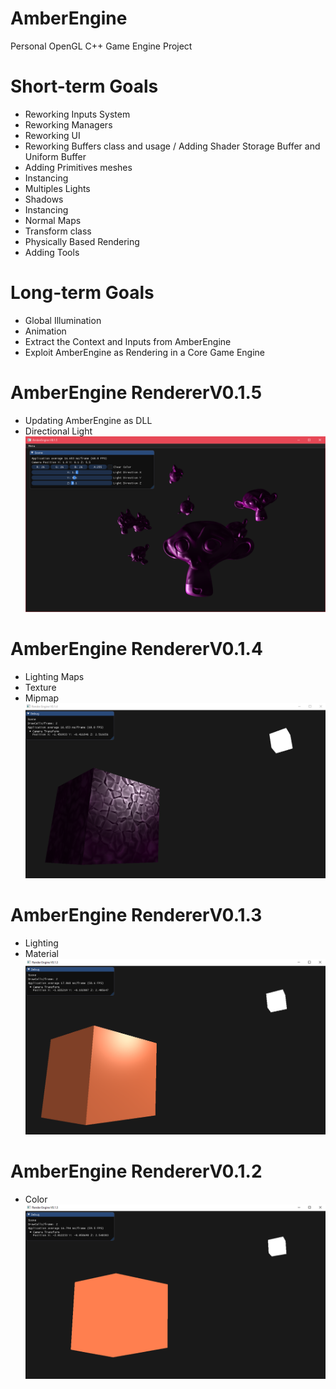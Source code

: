# AmberEngine
Personal OpenGL C++ Game Engine Project

# Short-term Goals 
- Reworking Inputs System
- Reworking Managers
- Reworking UI
- Reworking Buffers class and usage / Adding Shader Storage Buffer and Uniform Buffer
- Adding Primitives meshes
- Instancing
- Multiples Lights
- Shadows
- Instancing
- Normal Maps
- Transform class
- Physically Based Rendering
- Adding Tools

# Long-term Goals
- Global Illumination
- Animation
- Extract the Context and Inputs from AmberEngine
- Exploit AmberEngine as Rendering in a Core Game Engine

# AmberEngine RendererV0.1.5
- Updating AmberEngine as DLL
- Directional Light
![alt text](Screens/AmberRendererV0.1.5.png?raw=true "AmberEngine")

# AmberEngine RendererV0.1.4
- Lighting Maps
- Texture
- Mipmap
![alt text](Screens/AmberRendererV0.1.4.png?raw=true "AmberEngine")

# AmberEngine RendererV0.1.3
- Lighting
- Material
![alt text](Screens/AmberRendererV0.1.3.png?raw=true "AmberEngine")

# AmberEngine RendererV0.1.2
- Color
![alt text](Screens/AmberRendererV0.1.2.png?raw=true "AmberEngine")
